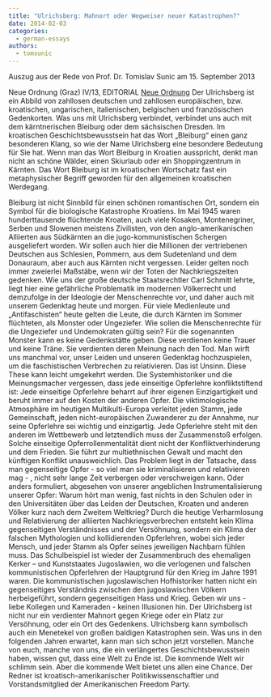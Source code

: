 ```yaml
---
title: "Ulrichsberg: Mahnort oder Wegweiser neuer Katastrophen?"
date: 2014-02-03
categories: 
  - german-essays
authors: 
  - tomsunic
---
```


Auszug aus der Rede von Prof. Dr. Tomislav Sunic am 15. September 2013

Neue Ordnung (Graz) IV/13, EDITORIAL [Neue Ordnung](http://www.neue-ordnung.at/) Der Ulrichsberg ist ein Abbild von zahllosen deutschen und zahllosen europäischen, bzw. kroatischen, ungarischen, italienischen, belgischen und französischen Gedenkorten. Was uns mit Ulrichsberg verbindet, verbindet uns auch mit dem kärntnerischen Bleiburg oder dem sächsischen Dresden. Im kroatischen Geschichtsbewusstsein hat das Wort „Bleiburg“ einen ganz besonderen Klang, so wie der Name Ulrichsberg eine besondere Bedeutung für Sie hat. Wenn man das Wort Bleiburg in Kroatien ausspricht, denkt man nicht an schöne Wälder, einen Skiurlaub oder ein Shoppingzentrum in Kärnten. Das Wort Bleiburg ist im kroatischen Wortschatz fast ein metaphysischer Begriff geworden für den allgemeinen kroatischen Werdegang.

Bleiburg ist nicht Sinnbild für einen schönen romantischen Ort, sondern ein Symbol für die biologische Katastrophe Kroatiens. Im Mai 1945 waren hunderttausende flüchtende Kroaten, auch viele Kosaken, Montenegriner, Serben und Slowenen meistens Zivilisten, von den anglo-amerikanischen Alliierten aus Südkärnten an die jugo-kommunistischen Schergen ausgeliefert worden. Wir sollen auch hier die Millionen der vertriebenen Deutschen aus Schlesien, Pommern, aus dem Sudetenland und dem Donauraum, aber auch aus Kärnten nicht vergessen. Leider gelten noch immer zweierlei Maßstäbe, wenn wir der Toten der Nachkriegszeiten gedenken. Wie uns der große deutsche Staatsrechtler Carl Schmitt lehrte, liegt hier eine gefährliche Problematik im modernen Völkerrecht und demzufolge in der Ideologie der Menschenrechte vor, und daher auch mit unserem Gedenktag heute und morgen. Für viele Medienleute und „Antifaschisten“ heute gelten die Leute, die durch Kärnten im Sommer flüchteten, als Monster oder Ungeziefer. Wie sollen die Menschenrechte für die Ungeziefer und Undemokraten gültig sein? Für die sogenannten Monster kann es keine Gedenkstätte geben. Diese verdienen keine Trauer und keine Träne. Sie verdienten deren Meinung nach den Tod. Man wirft uns manchmal vor, unser Leiden und unseren Gedenktag hochzuspielen, um die faschistischen Verbrechen zu relativieren. Das ist Unsinn. Diese These kann leicht umgekehrt werden. Die Systemhistoriker und die Meinungsmacher vergessen, dass jede einseitige Opferlehre konfliktstiftend ist: Jede einseitige Opferlehre beharrt auf ihrer eigenen Einzigartigkeit und beruht immer auf den Kosten der anderen Opfer. Die viktimologische Atmosphäre im heutigen Multikulti-Europa verleitet jeden Stamm, jede Gemeinschaft, jeden nicht-europäischen Zuwanderer zu der Annahme, nur seine Opferlehre sei wichtig und einzigartig. Jede Opferlehre steht mit den anderen im Wettbewerb und letztendlich muss der Zusammenstoß erfolgen. Solche einseitige Opferrollenmentalität dient nicht der Konfliktverhinderung und dem Frieden. Sie führt zur multiethnischen Gewalt und macht den künftigen Konflikt unausweichlich. Das Problem liegt in der Tatsache, dass man gegenseitige Opfer - so viel man sie kriminalisieren und relativieren mag - , nicht sehr lange Zeit verbergen oder verschweigen kann. Oder anders formuliert, abgesehen von unserer angeblichen Instrumentalisierung unserer Opfer: Warum hört man wenig, fast nichts in den Schulen oder in den Universitäten über das Leiden der Deutschen, Kroaten und anderen Völker kurz nach dem Zweitem Weltkrieg? Durch die heutige Verharmlosung und Relativierung der alliierten Nachkriegsverbrechen entsteht kein Klima gegenseitigen Verständnisses und der Versöhnung, sondern ein Klima der falschen Mythologien und kollidierenden Opferlehren, wobei sich jeder Mensch, und jeder Stamm als Opfer seines jeweiligen Nachbarn fühlen muss. Das Schulbeispiel ist wieder der Zusammenbruch des ehemaligen Kerker – und Kunststaates Jugoslawien, wo die verlogenen und falschen kommunistischen Opferlehren der Hauptgrund für den Krieg im Jahre 1991 waren. Die kommunistischen jugoslawischen Hofhistoriker hatten nicht ein gegenseitiges Verständnis zwischen den jugoslawischen Völkern herbeigeführt, sondern gegenseitigen Hass und Krieg. Geben wir uns - liebe Kollegen und Kameraden - keinen Illusionen hin. Der Ulrichsberg ist nicht nur ein verdienter Mahnort gegen Kriege oder ein Platz zur Versöhnung, oder ein Ort des Gedenkens. Ulrichsberg kann symbolisch auch ein Menetekel von großen baldigen Katastrophen sein. Was uns in den folgenden Jahren erwartet, kann man sich schon jetzt vorstellen. Manche von euch, manche von uns, die ein verlängertes Geschichtsbewusstsein haben, wissen gut, dass eine Welt zu Ende ist. Die kommende Welt wir schlimm sein. Aber die kommende Welt bietet uns allen eine Chance. Der Redner ist kroatisch-amerikanischer Politikwissenschaftler und Vorstandsmitglied der Amerikanischen Freedom Party.
